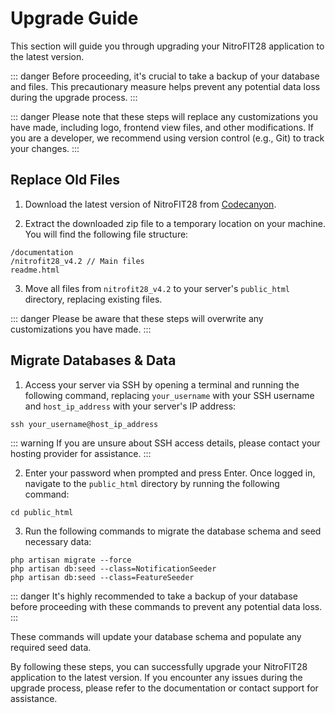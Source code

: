 # Upgrade Guide

This section will guide you through upgrading your NitroFIT28 application to the latest version.

::: danger
Before proceeding, it's crucial to take a backup of your database and files. This precautionary measure helps prevent any potential data loss during the upgrade process.
:::

::: danger
Please note that these steps will replace any customizations you have made, including logo, frontend view files, and other modifications. If you are a developer, we recommend using version control (e.g., Git) to track your changes.
:::

## Replace Old Files

1. Download the latest version of NitroFIT28 from [Codecanyon](https://codecanyon.net/downloads).

2. Extract the downloaded zip file to a temporary location on your machine. You will find the following file structure:

```
/documentation
/nitrofit28_v4.2 // Main files
readme.html
```

3. Move all files from `nitrofit28_v4.2` to your server's `public_html` directory, replacing existing files.

::: danger
Please be aware that these steps will overwrite any customizations you have made.
:::

## Migrate Databases & Data

1. Access your server via SSH by opening a terminal and running the following command, replacing `your_username` with your SSH username and `host_ip_address` with your server's IP address:

```
ssh your_username@host_ip_address
```

::: warning
If you are unsure about SSH access details, please contact your hosting provider for assistance.
:::

2. Enter your password when prompted and press Enter. Once logged in, navigate to the `public_html` directory by running the following command:

```
cd public_html
```

3. Run the following commands to migrate the database schema and seed necessary data:

```
php artisan migrate --force
php artisan db:seed --class=NotificationSeeder
php artisan db:seed --class=FeatureSeeder
```

::: danger
It's highly recommended to take a backup of your database before proceeding with these commands to prevent any potential data loss.
:::

These commands will update your database schema and populate any required seed data.

By following these steps, you can successfully upgrade your NitroFIT28 application to the latest version. If you encounter any issues during the upgrade process, please refer to the documentation or contact support for assistance.